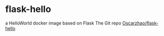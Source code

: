 # flask-hello
a HelloWorld docker image based on Flask
The Git repo <a href = "https://github.com/Oscarzhao/flask-hello">Oscarzhao/flask-hello</a>